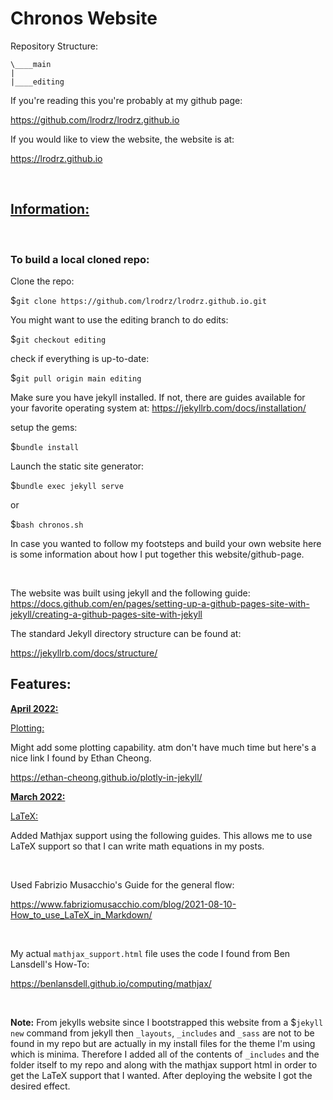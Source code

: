 # Chronos Website 

Repository Structure:
```
\____main
|
|____editing
```



If you're reading this you're probably at my github page:

https://github.com/lrodrz/lrodrz.github.io

If you would like to view the website, the website is at: 

https://lrodrz.github.io

<br>
<h2><u>Information:</u></h2>
<br>

<b><h3>To build a local cloned repo:</h3></b>

Clone the repo:

$`git clone https://github.com/lrodrz/lrodrz.github.io.git`

You might want to use the editing branch to do edits: 

$`git checkout editing`

check if everything is up-to-date:

 $`git pull origin main editing`

Make sure you have jekyll installed. If not, there are guides available for your favorite operating system at:   https://jekyllrb.com/docs/installation/ 

setup the gems:

$`bundle install`

Launch the static site generator: 

$`bundle exec jekyll serve`

or 

$`bash chronos.sh`



In case you wanted to follow my footsteps and build your own website here is some information about how I put together this website/github-page.

<br>

The website was built using jekyll and the following guide: 
https://docs.github.com/en/pages/setting-up-a-github-pages-site-with-jekyll/creating-a-github-pages-site-with-jekyll

The standard Jekyll directory structure can be found at: 

https://jekyllrb.com/docs/structure/


## Features: 

<b><u>April 2022:</b></u> 

<u>Plotting:</u>

Might add some plotting capability. atm don't have much time but here's a nice link I found by Ethan Cheong.

https://ethan-cheong.github.io/plotly-in-jekyll/


<b><u>March 2022:</b></u> 

<u>LaTeX:</u>

Added Mathjax support using the following guides. This allows me to use LaTeX support so that I can write math equations in my posts. 

<br>

Used Fabrizio Musacchio's Guide for the general flow: 

https://www.fabriziomusacchio.com/blog/2021-08-10-How_to_use_LaTeX_in_Markdown/

<br>

My actual `mathjax_support.html` file uses the code I found from Ben Lansdell's How-To:

https://benlansdell.github.io/computing/mathjax/

<br>

<b>Note:</b> From jekylls website since I bootstrapped this website from a $`jekyll new` command from jekyll then `_layouts`, `_includes` and `_sass` are not to be found in my repo but are actually in my install files for the theme I'm using which is minima. Therefore I added all of the contents of `_includes` and the folder itself to my repo and along with the mathjax support html in order to get the LaTeX support that I wanted. After deploying the website I got the desired effect. 
